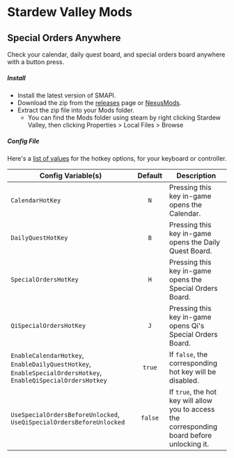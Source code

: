 # Stardew Valley Mods

## Special Orders Anywhere
Check your calendar, daily quest board, and special orders board anywhere with a button press.

##### Install
- Install the latest version of SMAPI.
- Download the zip from the [releases](https://github.com/AcidicNic/StardewValleyMods/releases) page or [NexusMods](https://www.nexusmods.com/stardewvalley/mods/7588).
- Extract the zip file into your Mods folder.
    - You can find the Mods folder using steam by right clicking Stardew Valley, then clicking Properties > Local Files > Browse

##### Config File
Here's a [list of values](https://stardewcommunitywiki.com/Modding:Player_Guide/Key_Bindings#Available_bindings) for the hotkey options, for your keyboard or controller.

| Config Variable(s) | Default | Description |
|---|:---:|---|
|`CalendarHotKey`|`N`|Pressing this key in-game opens the Calendar. |
|`DailyQuestHotKey`|`B`|Pressing this key in-game opens the Daily Quest Board.|
|`SpecialOrdersHotKey`|`H`|Pressing this key in-game opens the Special Orders Board.|
|`QiSpecialOrdersHotKey`|`J`|Pressing this key in-game opens Qi's Special Orders Board.|
|`EnableCalendarHotkey`, `EnableDailyQuestHotkey`, `EnableSpecialOrdersHotkey`, `EnableQiSpecialOrdersHotkey`|`true`|If `false`, the corresponding hot key will be disabled.﻿|
|`UseSpecialOrdersBeforeUnlocked`, `UseQiSpecialOrdersBeforeUnlocked`|`false`|If `true`, the hot key will allow you to access the corresponding board before unlocking it.|

